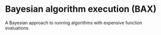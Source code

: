 # Bayesian algorithm execution (BAX)

A Bayesian approach to running algorithms with expensive function evaluations.
